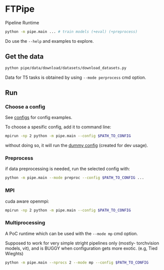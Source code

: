 # FTPipe

Pipeline Runtime

```bash
python -m pipe.main ... # train models (+eval) (+preprocess)
```

Do use the `--help` and examples to explore.

## Get the data
```bash
python pipe/data/download/datasets/download_datasets.py
```
Data for T5 tasks is obtained by using `--mode perprocess`
cmd option.
## Run

### Choose a config
See [configs](configs/) for config examples.

To choose a spesific config, add it to command line:

```bash
mpirun -np 2 python -m pipe.main --config $PATH_TO_CONFIG
```
without doing so, it will run the [dummy config](configs/dummy.json) (created for dev usage).

### Preprocess
if data preprocessing is needed, run the selected config with:
```bash
python -m pipe.main --mode preproc --config $PATH_TO_CONFIG ...
```

### MPI

cuda aware openmpi:

```bash
mpirun -np 2 python -m pipe.main --config $PATH_TO_CONFIG
```

### Multiprocessing
A PoC runtime which can be used with the `--mode mp` cmd option.

Supposed to work for very simple stright pipelines only (mostly- torchvision models, vit), and is BUGGY when configuration gets more exotic. (e.g, Tied Wieghts)
```bash
python -m pipe.main --nprocs 2 --mode mp --config $PATH_TO_CONFIG
```
